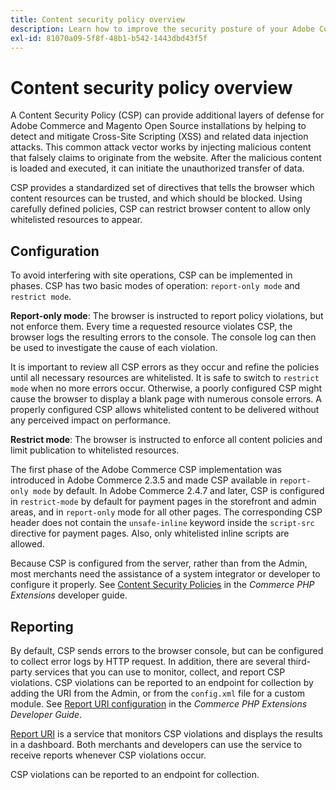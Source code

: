 ```yaml
---
title: Content security policy overview
description: Learn how to improve the security posture of your Adobe Commerce or Magento Open Source store using a content security policy.
exl-id: 81070a09-5f8f-48b1-b542-1443dbd43f5f
---
```

# Content security policy overview

A Content Security Policy (CSP) can provide additional layers of defense for Adobe Commerce and Magento Open Source installations by helping to detect and mitigate Cross-Site Scripting (XSS) and related data injection attacks. This common attack vector works by injecting malicious content that falsely claims to originate from the website. After the malicious content is loaded and executed, it can initiate the unauthorized transfer of data.

CSP provides a standardized set of directives that tells the browser which content resources can be trusted, and which should be blocked. Using carefully defined policies, CSP can restrict browser content to allow only whitelisted resources to appear.

## Configuration

To avoid interfering with site operations, CSP can be implemented in phases. CSP has two basic modes of operation: `report-only mode` and `restrict mode`.

**Report-only mode**: The browser is instructed to report policy violations, but not enforce them. Every time a requested resource violates CSP, the browser logs the resulting errors to the console. The console log can then be used to investigate the cause of each violation.

It is important to review all CSP errors as they occur and refine the policies until all necessary resources are whitelisted. It is safe to switch to `restrict mode` when no more errors occur. Otherwise, a poorly configured CSP might cause the browser to display a blank page with numerous console errors. A properly configured CSP allows whitelisted content to be delivered without any perceived impact on performance.

**Restrict mode**: The browser is instructed to enforce all content policies and limit publication to whitelisted resources.

The first phase of the Adobe Commerce CSP implementation was introduced in Adobe Commerce 2.3.5 and made CSP available in `report-only mode` by default.
In Adobe Commerce 2.4.7 and later, CSP is configured in `restrict-mode` by default for payment pages in the storefront and admin areas, and in `report-only` mode for all other pages. The corresponding CSP header does not contain the `unsafe-inline` keyword inside the `script-src` directive for payment pages. Also, only whitelisted inline scripts are allowed.

Because CSP is configured from the server, rather than from the Admin, most merchants need the assistance of a system integrator or developer to configure it properly. See [Content Security Policies](https://developer.adobe.com/commerce/php/development/security/content-security-policies/) in the _Commerce PHP Extensions_ developer guide.


## Reporting

By default, CSP sends errors to the browser console, but can be configured to collect error logs by HTTP request. In addition, there are several third-party services that you can use to monitor, collect, and report CSP violations. CSP violations can be reported to an endpoint for collection by adding the URI from the Admin, or from the `config.xml` file for a custom module.  See [Report URI configuration](https://developer.adobe.com/commerce/php/development/security/content-security-policies/#report-uri-configuration) in the _Commerce PHP Extensions Developer Guide_.

[Report URI](https://report-uri.io/) is a service that monitors CSP violations and displays the results in a dashboard. Both merchants and developers can use the service to receive reports whenever CSP violations occur.

CSP violations can be reported to an endpoint for collection.
